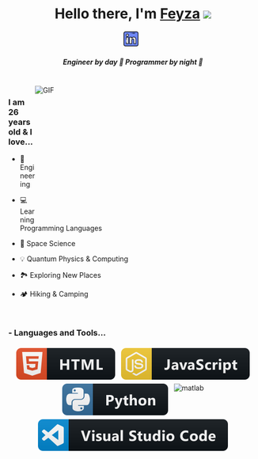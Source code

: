 <div align="center">
   <h1>Hello there, I'm <a href="https://hemant.codes">Feyza</a> <img src="https://media.giphy.com/media/hvRJCLFzcasrR4ia7z/giphy.gif" width="25px"> </h1>
</div>

<p align='center'>
   <a href="https://www.linkedin.com/in/feyzaboyun/"><img height="30" src="https://raw.githubusercontent.com/8bithemant/8bithemant/master/linkedin.png?raw=true"></a>&nbsp;&nbsp;
 </p>
 
 <h5 align="center">
   <i>Engineer by day 🌅 Programmer by night 🌌 </i>
  </h5>
 
 
<br />
<img align="right" height="270px" width="450px" alt="GIF" src="https://media.giphy.com/media/v1.Y2lkPTc5MGI3NjExdGFydzk5aGc5czFmajY3d2djcWVubjczNGNtZ2hpbXFwY2ZrbXhqZyZlcD12MV9pbnRlcm5hbF9naWZfYnlfaWQmY3Q9Zw/1X7xL3g8fWpOFGqfxE/giphy-downsized-large.gif" />
<p align="center">
  <h3> I am 26 years old & I love... </h3>
</p>

 - 🔩 Engineering 

 - 💻 Learning Programming Languages 
 
 - 🔭 Space Science 

 - 💡 Quantum Physics & Computing 
 
 - 🏞️ Exploring New Places 
 
 - 🏕️ Hiking & Camping

<br />

### - Languages and Tools...

<p align="center">
  <!-- For more icons please follow  https://github.com/MikeCodesDotNET/ColoredBadges -->
  <img src="https://raw.githubusercontent.com/8bithemant/8bithemant/master/svg/dev/languages/html.svg" alt="html" style="vertical-align:top; margin:4px">    
  <img src="https://raw.githubusercontent.com/8bithemant/8bithemant/master/svg/dev/languages/js.svg" alt="js" style="vertical-align:top; margin:4px">
  <img src="https://raw.githubusercontent.com/8bithemant/8bithemant/master/svg/dev/languages/python.svg" alt="python" style="vertical-align:top; margin:4px">
  <img src="https://raw.githubusercontent.com/8bithemant/8bithemant/master/svg/dev/languages/matlab.svg" alt="matlab" style="vertical-align:top; margin:4px">
  <img src="https://raw.githubusercontent.com/8bithemant/8bithemant/master/svg/dev/tools/visualstudio_code.svg" alt="vscode" style="vertical-align:top; margin:4px">
</p>



